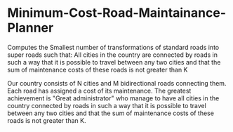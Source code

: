 # Minimum-Cost-Road-Maintainance-Planner
Computes the Smallest number of transformations of standard roads into super roads such that:
All cities in the country are connected by roads in such a way that it is possible to travel between any two cities and that the sum of maintenance costs of these roads is not greater than K

Our country consists of N cities and M bidirectional roads connecting them. Each road has assigned a cost of its maintenance. 
The greatest achievement is "Great administrator" who manage to have all cities in the country connected by roads in such a way that it is possible to travel between any two cities and that the sum of maintenance costs of these roads is not greater than K.

